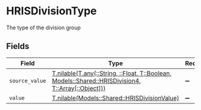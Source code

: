# HRISDivisionType

The type of the division group


## Fields

| Field                                                                                                                                                | Type                                                                                                                                                 | Required                                                                                                                                             | Description                                                                                                                                          | Example                                                                                                                                              |
| ---------------------------------------------------------------------------------------------------------------------------------------------------- | ---------------------------------------------------------------------------------------------------------------------------------------------------- | ---------------------------------------------------------------------------------------------------------------------------------------------------- | ---------------------------------------------------------------------------------------------------------------------------------------------------- | ---------------------------------------------------------------------------------------------------------------------------------------------------- |
| `source_value`                                                                                                                                       | [T.nilable(T.any(::String, ::Float, T::Boolean, Models::Shared::HRISDivision4, T::Array[::Object]))](../../models/shared/hrisdivisionsourcevalue.md) | :heavy_minus_sign:                                                                                                                                   | N/A                                                                                                                                                  |                                                                                                                                                      |
| `value`                                                                                                                                              | [T.nilable(Models::Shared::HRISDivisionValue)](../../models/shared/hrisdivisionvalue.md)                                                             | :heavy_minus_sign:                                                                                                                                   | N/A                                                                                                                                                  | division                                                                                                                                             |